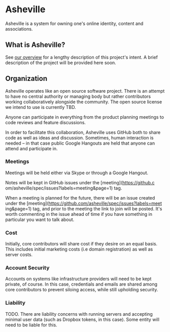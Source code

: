 # Asheville

Asheville is a system for owning one's online identity, content and
associations.

## What is Asheville?

See [our overview](overview.md) for a lengthy description of this project's intent. A brief description of the project will be provided here soon.

## Organization

Asheville operates like an open source software project. There is an
attempt to have no central authority or managing body but rather
contributors working collaboratively alongside the community. The open source license we intend to use is currently TBD.

Anyone can participate in everything from the product planning meetings
to code reviews and feature discussions.

In order to facilitate this collaboration, Asheville uses GitHub both to
share code as well as ideas and discussion. Sometimes, human interaction
is needed – in that case public Google Hangouts are held that anyone can
attend and participate in.

### Meetings

Meetings will be held either via Skype or through a Google Hangout.

Notes will be kept in GitHub issues under the [meeting](https://github.c
om/asheville/spec/issues?labels=meeting&page=1) tag.

When a meeting is planned for the future, there will be an issue created
under the [meeting](https://github.com/asheville/spec/issues?labels=meet
ing&page=1) tag, and prior to the meeting the link to join will be
posted. It's worth commenting in the issue ahead of time if you have
something in particular you want to talk about.

### Cost

Initially, core contributors will share cost if they desire on an equal
basis. This includes initial marketing costs (i.e domain registration)
as well as server costs.

### Account Security

Accounts on systems like infrastructure providers will need to be kept
private, of course. In this case, credentials and emails are shared
among core contributors to prevent siloing access, while still upholding
security.

### Liability

TODO. There are liability concerns with running servers and accepting
minimal user data (such as Dropbox tokens, in this case). Some entity
will need to be liable for this.
